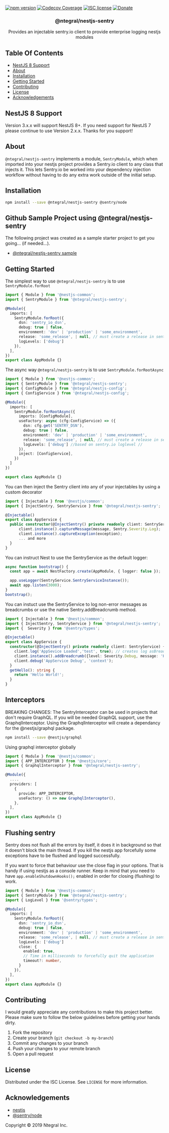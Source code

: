 [![npm version](http://img.shields.io/npm/v/@ntegral/nestjs-sentry.svg?style=flat)](https://npmjs.org/package/@ntegral/nestjs-sentry "View this project on npm")
[![Codecov Coverage](https://img.shields.io/codecov/c/github/ntegral/nestjs-sentry/master.svg?style=flat-square)](https://codecov.io/gh/ntegral/nestjs-sentry)
[![ISC license](http://img.shields.io/badge/license-ISC-brightgreen.svg)](http://opensource.org/licenses/ISC)
[![Donate](https://img.shields.io/badge/Donate-PayPal-green.svg)](https://www.paypal.com/cgi-bin/webscr?cmd=_s-xclick&hosted_button_id=PM2PTQ6Z2XATQ&source=url)

<p align="center">
  <h3 align="center">
    @ntegral/nestjs-sentry
  </h3>

  <p align="center">
    Provides an injectable sentry.io client to provide enterprise logging nestjs modules
  </p>
</p>

## Table Of Contents

- [NestJS 8 Support](#nestjs-8-support)
- [About](#about)
- [Installation](#installation)
- [Getting Started](#getting-started)
- [Contributing](#contributing)
- [License](#license)
- [Acknowledgements](#acknowledgements)

## NestJS 8 Support
Version 3.x.x will support NestJS 8+. If you need support for NestJS 7 please continue to use Version 2.x.x.  Thanks for you support!

## About

`@ntegral/nestjs-sentry` implements a module, `SentryModule`, which when imported into
your nestjs project provides a Sentry.io client to any class that injects it. This
lets Sentry.io be worked into your dependency injection workflow without having to
do any extra work outside of the initial setup.

## Installation

```bash
npm install --save @ntegral/nestjs-sentry @sentry/node
```

## Github Sample Project using @ntegral/nestjs-sentry

The following project was created as a sample starter project to get you going... (if needed...).
- [@ntegral/nestjs-sentry sample](https://github.com/ntegral/nestjs-sentry-example)

## Getting Started

The simplest way to use `@ntegral/nestjs-sentry` is to use `SentryModule.forRoot`

```typescript
import { Module } from '@nestjs-common';
import { SentryModule } from '@ntegral/nestjs-sentry';

@Module({
  imports: [
    SentryModule.forRoot({
      dsn: 'sentry_io_dsn',
      debug: true | false,
      environment: 'dev' | 'production' | 'some_environment',
      release: 'some_release', | null, // must create a release in sentry.io dashboard
      logLevels: ['debug'] 
    }),
  ],
})
export class AppModule {}
```

The async way `@ntegral/nestjs-sentry` is to use `SentryModule.forRootAsync`

```typescript
import { Module } from '@nestjs-common';
import { SentryModule } from '@ntegral/nestjs-sentry';
import { ConfigModule } from '@ntegral/nestjs-config';
import { ConfigService } from '@ntegral/nestjs-config';

@Module({
  imports: [
    SentryModule.forRootAsync({
      imports: [ConfigModule],
      useFactory: async (cfg:ConfigService) => ({
        dsn: cfg.get('SENTRY_DSN'),
        debug: true | false,
        environment: 'dev' | 'production' | 'some_environment',
        release: 'some_release', | null, // must create a release in sentry.io dashboard
        logLevels: ['debug'] //based on sentry.io loglevel //
      }),
      inject: [ConfigService],
    })
  ]
})

export class AppModule {}
```

You can then inject the Sentry client into any of your injectables by using a
custom decorator

```typescript
import { Injectable } from '@nestjs/common';
import { InjectSentry, SentryService } from '@ntegral/nestjs-sentry';

@Injectable()
export class AppService {
  public constructor(@InjectSentry() private readonly client: SentryService) {
      client.instance().captureMessage(message, Sentry.Severity.Log);
      client.instance().captureException(exception);
      ... and more
  }
}
```

You can instruct Nest to use the SentryService as the default logger:

```typescript
async function bootstrap() {
  const app = await NestFactory.create(AppModule, { logger: false });

  app.useLogger(SentryService.SentryServiceInstance());
  await app.listen(3000);
}
bootstrap();
```

You can instuct use the SentryService to log non-error messages as breadcrumbs or use the native Sentry.addBreadcrumb method.

```typescript
import { Injectable } from '@nestjs/common';
import { InjectSentry, SentryService } from '@ntegral/nestjs-sentry';
import {  Severity } from '@sentry/types';

@Injectable()
export class AppService {
  constructor(@InjectSentry() private readonly client: SentryService) {
    client.log('AppSevice Loaded','test', true); // creates log asBreadcrumb //
    client.instance().addBreadcrumb({level: Severity.Debug, message: 'How to use native breadcrumb', data: { context: 'WhatEver'}})
    client.debug('AppService Debug', 'context');
  }
  getHello(): string {
    return 'Hello World!';
  }
}
```

## Interceptors

BREAKING CHANGES: The SentryInterceptor can be used in projects that don't require GraphQL. If you will be needed GraphQL support, use the GraphqlInterceptor.  Using the GraphqlInterceptor will create a dependancy for the @nestjs/graphql package.

```bash
npm install --save @nestjs/graphql
```

Using graphql interceptor globally
```typescript
import { Module } from '@nestjs/common';
import { APP_INTERCEPTOR } from '@nestjs/core';
import { GraphqlInterceptor } from '@ntegral/nestjs-sentry';

@Module({
  ....
  providers: [
    {
      provide: APP_INTERCEPTOR,
      useFactory: () => new GraphqlInterceptor(),
    },
  ],
})
export class AppModule {}
```

## Flushing sentry
Sentry does not flush all the errors by itself, it does it in background so that it doesn't block the main thread. If 
you kill the nestjs app forcefully some exceptions have to be flushed and logged successfully.

If you want to force that behaviour use the close flag in your options. That is handy if using nestjs as a console
runner. Keep in mind that you need to have ```app.enableShutdownHooks();``` enabled in order 
for closing (flushing) to work.

```typescript
import { Module } from '@nestjs-common';
import { SentryModule } from '@ntegral/nestjs-sentry';
import { LogLevel } from '@sentry/types';

@Module({
  imports: [
    SentryModule.forRoot({
      dsn: 'sentry_io_dsn',
      debug: true | false,
      environment: 'dev' | 'production' | 'some_environment',
      release: 'some_release', | null, // must create a release in sentry.io dashboard
      logLevels: ['debug']
      close: {
        enabled: true,
        // Time in milliseconds to forcefully quit the application  
        timeout?: number,  
      }
    }),
  ],
})
export class AppModule {}
```


## Contributing

I would greatly appreciate any contributions to make this project better. Please
make sure to follow the below guidelines before getting your hands dirty.

1. Fork the repository
2. Create your branch (`git checkout -b my-branch`)
3. Commit any changes to your branch
4. Push your changes to your remote branch
5. Open a pull request

## License

Distributed under the ISC License. See `LICENSE` for more information.

## Acknowledgements

- [nestjs](https://nestjs.com)
- [@sentry/node](https://github.com/getsentry/sentry-javascript)

Copyright &copy; 2019 Ntegral Inc.
